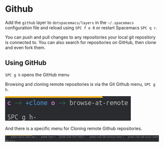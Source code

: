 # Github

Add the `github` layer to `dotspacemacs/layers` in the `~/.spacemacs` configuration file and reload using `SPC f e R` or restart Spacemacs `SPC q r`.

You can push and pull changes to any repositories your local git repository is connected to.  You can also search for repositories on GitHub, then clone and even fork them.

## Using GitHub

`SPC g h` opens the GitHub menu 

Browsing and cloning remote repositories is via the Git Github menu, `SPC g h`.

[![Spacemacs Git menu](/images/spacemacs-git-github-menu.png)](/images/spacemacs-git-menu.png)

And there is a specific menu for Cloning remote Github repositories.

[![Spacemacs Git menu](/images/spacemacs-git-github-clone-menu.png)](/images/spacemacs-git-menu.png)
